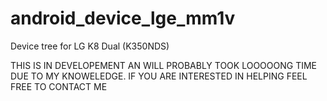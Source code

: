 # android_device_lge_mm1v
Device tree for LG K8 Dual (K350NDS)

THIS IS IN DEVELOPEMENT AN WILL PROBABLY TOOK LOOOOONG TIME DUE TO MY KNOWELEDGE.
IF YOU ARE INTERESTED IN HELPING FEEL FREE TO CONTACT ME
